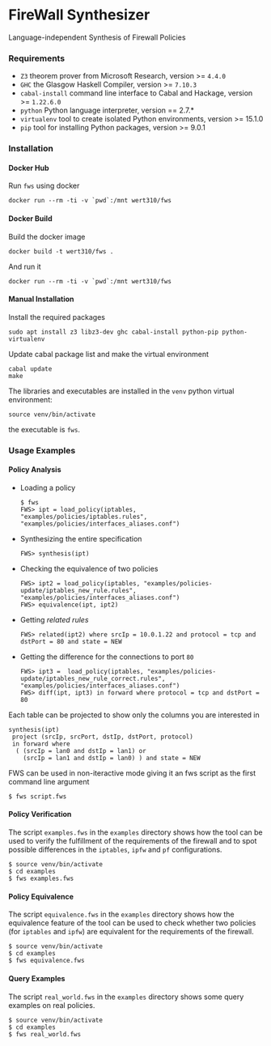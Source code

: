 FireWall Synthesizer
=========
Language-independent Synthesis of Firewall Policies

### Requirements
* `Z3` theorem prover from Microsoft Research, version >= `4.4.0`
* `GHC` the Glasgow Haskell Compiler, version >= `7.10.3`
* `cabal-install` command line interface to Cabal and Hackage, version >= `1.22.6.0`
* `python` Python language interpreter, version == 2.7.*
* `virtualenv` tool to create isolated Python environments, version >= 15.1.0
* `pip` tool for installing Python packages, version >= 9.0.1

### Installation

#### Docker Hub
Run `fws` using docker
```
docker run --rm -ti -v `pwd`:/mnt wert310/fws
```

#### Docker Build
Build the docker image
```
docker build -t wert310/fws .
```
And run it
```
docker run --rm -ti -v `pwd`:/mnt wert310/fws
```

#### Manual Installation
Install the required packages
```
sudo apt install z3 libz3-dev ghc cabal-install python-pip python-virtualenv
```
Update cabal package list and make the virtual environment
```
cabal update
make
```
The libraries and executables are installed in the `venv` python virtual environment:
```
source venv/bin/activate
```

the executable is `fws`.

### Usage Examples
#### Policy Analysis
  * Loading a policy
    ```
    $ fws
    FWS> ipt = load_policy(iptables, "examples/policies/iptables.rules", "examples/policies/interfaces_aliases.conf")
    ```
  * Synthesizing the entire specification
    ```
    FWS> synthesis(ipt)
    ```
  * Checking the equivalence of two policies
    ```
    FWS> ipt2 = load_policy(iptables, "examples/policies-update/iptables_new_rule.rules", "examples/policies/interfaces_aliases.conf")
    FWS> equivalence(ipt, ipt2)
    ```
  * Getting *related rules*
    ```
    FWS> related(ipt2) where srcIp = 10.0.1.22 and protocol = tcp and dstPort = 80 and state = NEW
    ```
  * Getting the difference for the connections to port `80`
    ```
    FWS> ipt3 =  load_policy(iptables, "examples/policies-update/iptables_new_rule_correct.rules", "examples/policies/interfaces_aliases.conf")
    FWS> diff(ipt, ipt3) in forward where protocol = tcp and dstPort = 80
    ```
  
  Each table can be projected to show only the columns you are interested in
  ```
  synthesis(ipt)
   project (srcIp, srcPort, dstIp, dstPort, protocol)
   in forward where
    ( (srcIp = lan0 and dstIp = lan1) or
      (srcIp = lan1 and dstIp = lan0) ) and state = NEW
  ```

  FWS can be used in non-iteractive mode giving it an fws script as the first command line argument
  ```
  $ fws script.fws
  ```

#### Policy Verification
The script `examples.fws` in the `examples` directory shows how the tool
can be used to verify the fulfillment of the requirements of the firewall and
to spot possible differences in the `iptables`, `ipfw` and `pf` configurations.
```
$ source venv/bin/activate
$ cd examples
$ fws examples.fws
```
#### Policy Equivalence
The script `equivalence.fws` in the `examples` directory shows how the equivalence
feature of the tool can be used to check whether two policies (for `iptables` and `ipfw`)
are equivalent for the requirements of the firewall.
```
$ source venv/bin/activate
$ cd examples
$ fws equivalence.fws
```
#### Query Examples
The script `real_world.fws` in the `examples` directory shows some query examples on real
policies.
```
$ source venv/bin/activate
$ cd examples
$ fws real_world.fws
```
